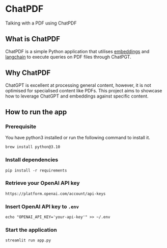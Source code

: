 # ChatPDF

Talking with a PDF using ChatPDF

## What is ChatPDF

ChatPDF is a simple Python application that utilises [embeddings](https://platform.openai.com/docs/guides/embeddings) and [langchain](https://github.com/hwchase17/langchain) to execute queries on PDF files through ChatPGT.

## Why ChatPDF

ChatGPT is excellent at processing general content, however, it is not optimised for specialised content like PDFs. This project aims to showcase how to leverage ChatGPT and embeddings against specific content.

## How to run the app

### Prerequisite

You have python3 installed or run the following command to install it.
```
brew install python@3.10
```

### Install dependencies

```
pip install -r requirements
```

### Retrieve your OpenAI API key

```
https://platform.openai.com/account/api-keys
```

### Insert OpenAI API key to `.env`

```
echo "OPENAI_API_KEY='your-api-key'" >> ~/.env
```

### Start the application

```
streamlit run app.py
```